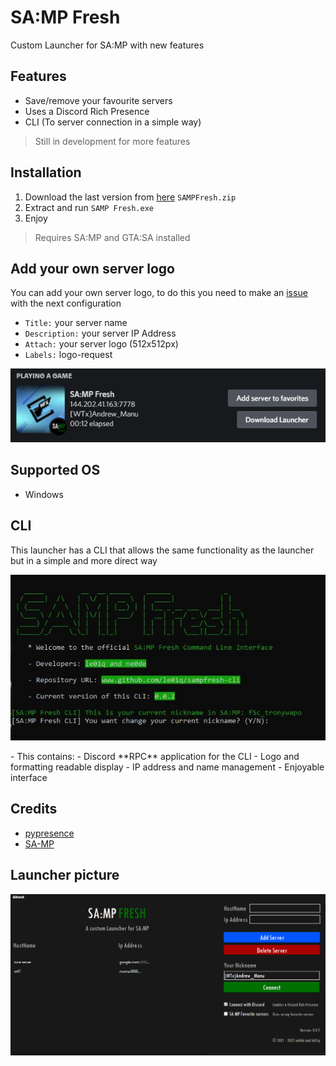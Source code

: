 # SA:MP Fresh
Custom Launcher for SA:MP with new features

## Features
- Save/remove your favourite servers
- Uses a Discord Rich Presence
- CLI (To server connection in a simple way)
> Still in development for more features

## Installation
1. Download the last version from [here](https://github.com/le01q/samp-fresh/releases/tag/0.0.1) `SAMPFresh.zip`
2. Extract and run `SAMP Fresh.exe`
3. Enjoy

> Requires SA:MP and GTA:SA installed

## Add your own server logo
You can add your own server logo, to do this you need to make an [issue](https://github.com/le01q/samp-fresh/issues) with the next configuration

- `Title:` your server name
- `Description:` your server IP Address
- `Attach:` your server logo (512x512px)
- `Labels:` logo-request

<p align="center">
<img src="https://github.com/le01q/samp-fresh/blob/main/assets/rpc.png?raw=true" title="rpc">
</p>

## Supported OS
- Windows

## CLI
This launcher has a CLI that allows the same functionality as the launcher but in a simple and more direct way
<p>
<img src="https://github.com/le01q/samp-fresh/blob/main/assets/cli.JPG?raw=true">
</p>
- This contains:
  - Discord **RPC** application for the CLI
  - Logo and formatting readable display
  - IP address and name management
  - Enjoyable interface

## Credits
- [pypresence](https://github.com/qwertyquerty/pypresence)
- [SA-MP](https://www.sa-mp.com/)

## Launcher picture
<p align="center">
<img src="https://github.com/le01q/samp-fresh/blob/main/assets/program.png?raw=true" title="example">
</p>
